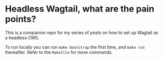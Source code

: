 # Headless Wagtail, what are the pain points?

This is a companion repo for my series of posts on how to set up Wagtail as a headless CMS.

To run locally you can run `make bootstrap` the first time, and `make run` thereafter.
Refer to the `Makefile` for more commands.
